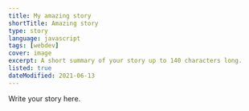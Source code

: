 ```yaml
---
title: My amazing story
shortTitle: Amazing story
type: story
language: javascript
tags: [webdev]
cover: image
excerpt: A short summary of your story up to 140 characters long.
listed: true
dateModified: 2021-06-13
---
```


Write your story here.
